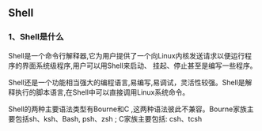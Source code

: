 ## Shell
### 1、Shell是什么

Shell是一个命令行解释器,它为用户提供了一个向Linux内核发送请求以便运行程序的界面系统级程序,用户可以用Shell来启动、  挂起、停止甚至是编写一些程序。

Shell还是一个功能相当强大的编程语言,易编写,易调试，灵活性较强。Shell是解释执行的脚本语言,在Shell中可以直接调用Linux系统命令。

Shell的两种主要语法类型有Bourne和C ,这两种语法彼此不兼容。Bourne家族主要包括sh、ksh、Bash, psh、zsh ; C家族主要包括: csh、tcsh

